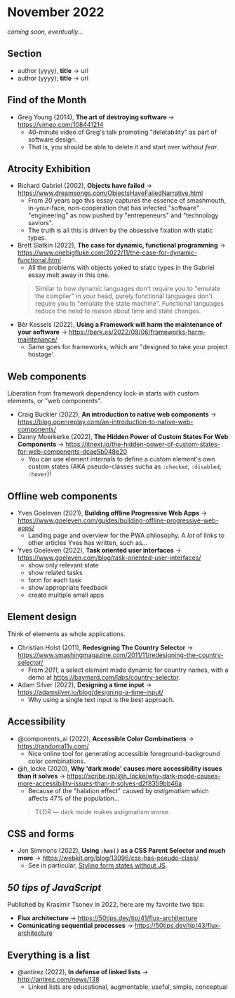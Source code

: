 # November 2022

*coming soon, eventually...*

## Section

+ author (yyyy), **title** &#8594; url
+ author (yyyy), **title** &#8594; url


## Find of the Month

+ Greg Young (2014), **The art of destroying software** &#8594; https://vimeo.com/108441214
  - 40-minute video of Greg's talk promoting "deletability" as part of software design.
  - That is, you should be able to delete it and start over *without fear*.

## Atrocity Exhibition

+ Richard Gabriel (2002), **Objects have failed** &#8594; https://www.dreamsongs.com/ObjectsHaveFailedNarrative.html
  - From 20 years ago this essay captures the essence of smashmouth, in-your-face, non-cooperation that has infected "software" "engineering" as now pushed by "entrepeneurs" and "technology saviors".
  - The truth is all this is driven by the obsessive fixation with static types.
+ Brett Slatkin (2022), **The case for dynamic, functional programming** &#8594; https://www.onebigfluke.com/2022/11/the-case-for-dynamic-functional.html
  - All the problems with objects yoked to static types in the Gabriel essay melt away in this one.
  > Similar to how dynamic languages don't require you to "emulate the compiler" in your head, purely functional languages don't require you to "emulate the state machine". Functional languages reduce the need to reason about time and state changes.
+ Bèr Kessels (2022), **Using a Framework will harm the maintenance of your software** &#8594; https://berk.es/2022/09/06/frameworks-harm-maintenance/
  - Same goes for frameworks, which are "designed to take your project hostage'.

## Web components

Liberation from framework dependency lock-in starts with custom elements, or "web components".

+ Craig Buckler (2022), **An introduction to native web components** &#8594; https://blog.openreplay.com/an-introduction-to-native-web-components/
+ Danny Moerkerke (2022), **The Hidden Power of Custom States For Web Components** &#8594; https://itnext.io/the-hidden-power-of-custom-states-for-web-components-dcae5b048e20
  - You can use element internals to define a custom element's own custom states (AKA pseudo-classes sucha as `:checked`, `:disabled`, `:hover`)!

## Offline web components

+ Yves Goeleven (2021), **Building offline Progressive Web Apps** &#8594; https://www.goeleven.com/guides/building-offline-progressive-web-apps/
  - Landing page and overview for the PWA philosophy. A *lot* of links to other articles Yves has written, such as...
+ Yves Goeleven (2022), **Task oriented user interfaces** &#8594; https://www.goeleven.com/blog/task-oriented-user-interfaces/
  - show only relevant state
  - show related tasks
  - form for each task
  - show appropriate feedback
  - create multiple small apps

## Element design

Think of elements as whole applications.

+ Christian Holst (2011), **Redesigning The Country Selector** &#8594; https://www.smashingmagazine.com/2011/11/redesigning-the-country-selector/
  - From *2011*, a select element made dynamic for country names, with a demo at https://baymard.com/labs/country-selector.
+ Adam Silver (2022), **Designing a time input** &#8594; https://adamsilver.io/blog/designing-a-time-input/
  - Why using a single text input is the best approach.

## Accessibility

+ @components_ai (2022), **Accessible Color Combinations** &#8594; https://randoma11y.com/
  - Nice online tool for generating accessible foreground-background color combinations.
+ @h_locke (2020), **Why 'dark mode' causes more accessibility issues than it solves** &#8594; https://scribe.rip/@h_locke/why-dark-mode-causes-more-accessibility-issues-than-it-solves-d2f8359bb46a
  - Because of the "halation effect" caused by *astigmatism* which affects 47% of the population...
  > TLDR — dark mode makes astigmatism worse.

## CSS and forms

+ Jen Simmons (2022), **Using `:has()` as a CSS Parent Selector and much more** &#8594; https://webkit.org/blog/13096/css-has-pseudo-class/
  - See in particular, [Styling form states without JS](https://webkit.org/blog/13096/css-has-pseudo-class/#styling-form-states-without-js).

## *50 tips of JavaScript*

Published by Krasimir Tsonev in 2022, here are my favorite two tips:

+ **Flux architecture** &#8594; https://50tips.dev/tip/41/flux-architecture
+ **Comunicating sequential processes** &#8594; https://50tips.dev/tip/43/flux-architecture

## Everything is a list

+ @antirez (2022), **In defense of linked lists** &#8594; http://antirez.com/news/138
  - Linked lists are educational, augmentable, useful, simple, conceptual


